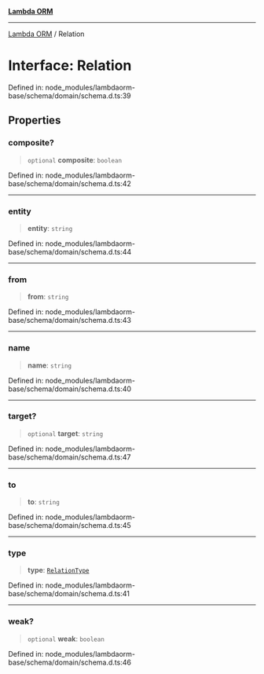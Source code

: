 [**Lambda ORM**](../README.md)

***

[Lambda ORM](../README.md) / Relation

# Interface: Relation

Defined in: node\_modules/lambdaorm-base/schema/domain/schema.d.ts:39

## Properties

### composite?

> `optional` **composite**: `boolean`

Defined in: node\_modules/lambdaorm-base/schema/domain/schema.d.ts:42

***

### entity

> **entity**: `string`

Defined in: node\_modules/lambdaorm-base/schema/domain/schema.d.ts:44

***

### from

> **from**: `string`

Defined in: node\_modules/lambdaorm-base/schema/domain/schema.d.ts:43

***

### name

> **name**: `string`

Defined in: node\_modules/lambdaorm-base/schema/domain/schema.d.ts:40

***

### target?

> `optional` **target**: `string`

Defined in: node\_modules/lambdaorm-base/schema/domain/schema.d.ts:47

***

### to

> **to**: `string`

Defined in: node\_modules/lambdaorm-base/schema/domain/schema.d.ts:45

***

### type

> **type**: [`RelationType`](../enumerations/RelationType.md)

Defined in: node\_modules/lambdaorm-base/schema/domain/schema.d.ts:41

***

### weak?

> `optional` **weak**: `boolean`

Defined in: node\_modules/lambdaorm-base/schema/domain/schema.d.ts:46

